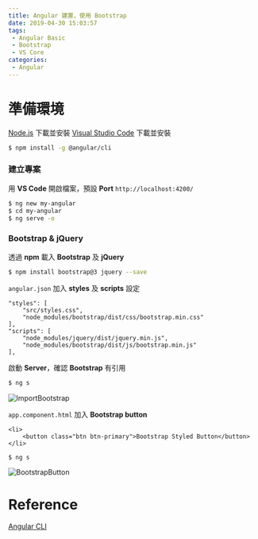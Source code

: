 ```yaml
---
title: Angular 建置，使用 Bootstrap
date: 2019-04-30 15:03:57
tags:
 - Angular Basic
 - Bootstrap
 - VS Core
categories: 
 - Angular
---
```


# 準備環境
[Node.js](https://nodejs.org/en/) 下載並安裝
[Visual Studio Code](https://code.visualstudio.com/docs/?dv=win) 下載並安裝
~~~ bash
$ npm install -g @angular/cli
~~~

### 建立專案
用 **VS Code** 開啟檔案，預設 **Port** `http://localhost:4200/`
~~~ bash
$ ng new my-angular
$ cd my-angular
$ ng serve -o
~~~

### Bootstrap & jQuery
透過 **npm** 載入 **Bootstrap** 及 **jQuery**
~~~ bash
$ npm install bootstrap@3 jquery --save
~~~

`angular.json` 加入 **styles** 及 **scripts** 設定

    "styles": [
        "src/styles.css",
        "node_modules/bootstrap/dist/css/bootstrap.min.css"
    ],
    "scripts": [
        "node_modules/jquery/dist/jquery.min.js",
        "node_modules/bootstrap/dist/js/bootstrap.min.js"
    ],

啟動 **Server**，確認 **Bootstrap** 有引用
~~~ bash
$ ng s
~~~
![ImportBootstrap](1.png)

`app.component.html` 加入 **Bootstrap button**

    <li>
        <button class="btn btn-primary">Bootstrap Styled Button</button>
    </li>
~~~ bash
$ ng s
~~~
![BootstrapButton](2.png)

# Reference
[Angular CLI](https://cli.angular.io/)